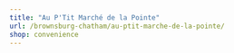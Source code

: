 ```yaml
---
title: "Au P'Tit Marché de la Pointe"
url: /brownsburg-chatham/au-ptit-marche-de-la-pointe/
shop: convenience
---
```

